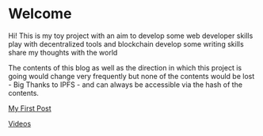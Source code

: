 # Welcome

Hi! This is my toy project with an aim to
  develop some web developer skills
  play with decentralized tools and blockchain
  develop some writing skills
  share my thoughts with the world

The contents of this blog as well as the direction in which this project is going would change very frequently but none of the contents would be lost - Big Thanks to IPFS - and can always be accessible via the hash of the contents.

[My First Post](https://gateway.ipfs.io/ipns/blog.shivgupt.com/FirstPost.html)

[Videos](https://gateway.ipfs.io/ipns/blog.shivgupt.com/videos.html)
